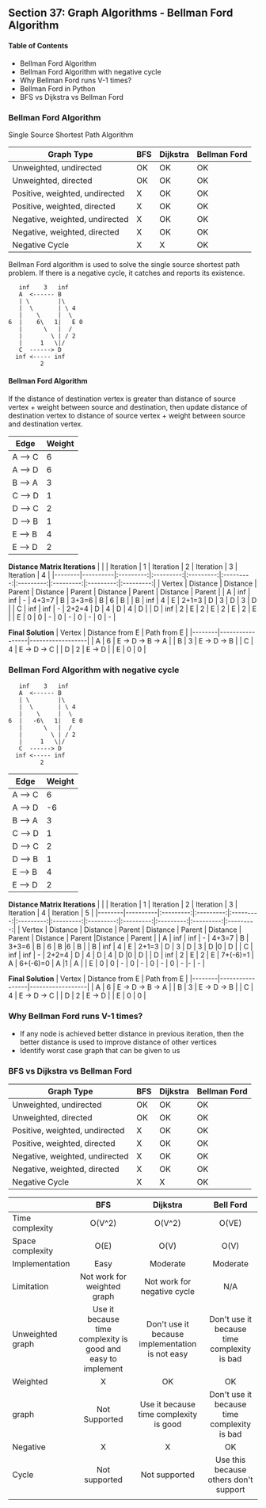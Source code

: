 ## Section 37: Graph Algorithms - Bellman Ford Algorithm

#### Table of Contents
- Bellman Ford Algorithm
- Bellman Ford Algorithm with negative cycle
- Why Bellman Ford runs V-1 times?
- Bellman Ford in Python
- BFS vs Dijkstra vs Bellman Ford

### Bellman Ford Algorithm

Single Source Shortest Path Algorithm

| **Graph Type**                 | **BFS** | **Dijkstra** | **Bellman Ford** |
|--------------------------------|---------|--------------|------------------|
| Unweighted, undirected         | OK      | OK           | OK               |
| Unweighted, directed           | OK      | OK           | OK               |
| Positive, weighted, undirected | X       | OK           | OK               |
| Positive, weighted, directed   | X       | OK           | OK               |
| Negative, weighted, undirected | X       | OK           | OK               |
| Negative, weighted, directed   | X       | OK           | OK               |
| Negative Cycle                 | X       | X            | OK               |

Bellman Ford algorithm is used to solve the single source shortest path problem.
If there is a negative cycle, it catches and reports its existence.

```
   inf    3   inf
   A  <------ B
   | \        |\
   |  \       | \ 4
   |    \     |  \ 
6  |    6\   1|   E 0
   |      \   |  /
   |        \ | / 2
   |     1   \|/
   C  ------> D
  inf <----- inf
         2
```

#### Bellman Ford Algorithm
If the distance of destination vertex is greater than distance of source vertex + weight
between source and destination, then update distance of destination vertex to distance
of source vertex + weight between source and destination vertex.


| **Edge** | **Weight** |
|----------|------------|
| A --> C  | 6          |
| A --> D  | 6          |
| B --> A  | 3          |
| C --> D  | 1          |
| D --> C  | 2          |
| D --> B  | 1          |
| E --> B  | 4          |
| E --> D  | 2          |


**Distance Matrix Iterations**
|        |          | Iteration | 1      | Iteration | 2      | Iteration | 3      | Iteration | 4      |
|--------|----------|:---------:|:---------:|:---------:|:---------:|:---------:|:---------:|:---------:|:---------:|
| Vertex | Distance | Distance  | Parent | Distance  | Parent | Distance  | Parent | Distance  | Parent |
| A      | inf      | inf       | -      | 4+3=7     | B      | 3+3=6     | B      | 6         | B      |
| B      | inf      | 4         | E      | 2+1=3     | D      | 3         | D      | 3         | D      |
| C      | inf      | inf       | -      | 2+2=4     | D      | 4         | D      | 4         | D      |
| D      | inf      | 2         | E      | 2         | E      | 2         | E      | 2         | E      |
| E      | 0        | 0         | -      | 0         | -      | 0         | -      | 0         | -      |


**Final Solution**
| Vertex | Distance from E | Path from E      |
|--------|-----------------|------------------|
| A      | 6               | E -> D -> B -> A |
| B      | 3               | E -> D -> B      |
| C      | 4               | E -> D -> C      |
| D      | 2               | E -> D           |
| E      | 0               | 0                |


### Bellman Ford Algorithm with negative cycle

```
   inf    3   inf
   A  <------ B
   | \        |\
   |  \       | \ 4
   |    \     |  \ 
6  |   -6\   1|   E 0
   |      \   |  /
   |        \ | / 2
   |     1   \|/
   C  ------> D
  inf <----- inf
         2
```


| **Edge** | **Weight** |
|----------|------------|
| A --> C  | 6          |
| A --> D  | -6         |
| B --> A  | 3          |
| C --> D  | 1          |
| D --> C  | 2          |
| D --> B  | 1          |
| E --> B  | 4          |
| E --> D  | 2          |


**Distance Matrix Iterations**
|        |          | Iteration | 1      | Iteration | 2      | Iteration | 3      | Iteration | 4      | Iteration | 5      |
|--------|----------|:---------:|:---------:|:---------:|:---------:|:---------:|:---------:|:---------:|:---------:|:---------:|:---------:|
| Vertex | Distance | Distance  | Parent | Distance  | Parent | Distance  | Parent | Distance  | Parent |Distance | Parent |
| A      | inf      | inf       | -      | 4+3=7     | B      | 3+3=6     | B      | 6         | B      |6        | B      |
| B      | inf      | 4         | E      | 2+1=3     | D      | 3         | D      | 3         | D      |0        | D      |
| C      | inf      | inf       | -      | 2+2=4     | D      | 4         | D      | 4         | D      |0        | D      |
| D      | inf      | 2         | E      | 2         | E      | 7+(-6)=1  | A      | 6+(-6)=0  | A      |1        | A      |
| E      | 0        | 0         | -      | 0         | -      | 0         | -      | 0         | -      |-        | -      |


**Final Solution**
| Vertex | Distance from E | Path from E      |
|--------|-----------------|------------------|
| A      | 6               | E -> D -> B -> A |
| B      | 3               | E -> D -> B      |
| C      | 4               | E -> D -> C      |
| D      | 2               | E -> D           |
| E      | 0               | 0                |


### Why Bellman Ford runs V-1 times?
- If any node is achieved better distance in previous iteration, then the better distance
is used to improve distance of other vertices
- Identify worst case graph that can be given to us


### BFS vs Dijkstra vs Bellman Ford

| **Graph Type**                 | **BFS** | **Dijkstra** | **Bellman Ford** |
|--------------------------------|---------|--------------|------------------|
| Unweighted, undirected         | OK      | OK           | OK               |
| Unweighted, directed           | OK      | OK           | OK               |
| Positive, weighted, undirected | X       | OK           | OK               |
| Positive, weighted, directed   | X       | OK           | OK               |
| Negative, weighted, undirected | X       | OK           | OK               |
| Negative, weighted, directed   | X       | OK           | OK               |
| Negative Cycle                 | X       | X            | OK               |

|                  |                            **BFS**                           |                   **Dijkstra**                  |                **Bell Ford**                |
|------------------|:------------------------------------------------------------:|:-----------------------------------------------:|:-------------------------------------------:|
| Time complexity  | O(V^2)                                                       | O(V^2)                                          | O(VE)                                       |
| Space complexity | O(E)                                                         | O(V)                                            | O(V)                                        |
| Implementation   | Easy                                                         | Moderate                                        | Moderate                                    |
| Limitation       | Not work for weighted graph                                  | Not work for negative cycle                     | N/A                                         |
| Unweighted graph | Use it because time complexity is good and easy to implement | Don't use it because implementation is not easy | Don't use it because time complexity is bad |
| Weighted         | X                                                            | OK                                              | OK                                          |
| graph            | Not Supported                                                | Use it because time complexity is good          | Don't use it because time complexity is bad |
| Negative         | X                                                            | X                                               | OK                                          |
| Cycle            | Not supported                                                | Not supported                                   | Use this because others don't support       |
|                  |                                                              |                                                 |                                             |
